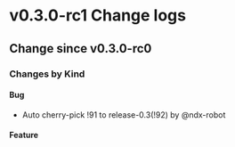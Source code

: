 
# v0.3.0-rc1 Change logs

## Change since v0.3.0-rc0

### Changes by Kind

#### Bug

- Auto cherry-pick !91 to release-0.3(!92) by @ndx-robot


#### Feature




